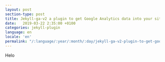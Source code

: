 ```yaml
---
layout: post
section-type: post
title: Jekyll-ga-v2 a plugin to get Google Analytics data into your site
date:   2019-03-22 2:35:00 +0100
categories: jekyll-plugin
language: en
locale: 'en'
permalink: "/:language/:year/:month/:day/jekyll-ga-v2-plugin-to-get-google-analytics-data-into-your-site.html"
---
```


Helo
